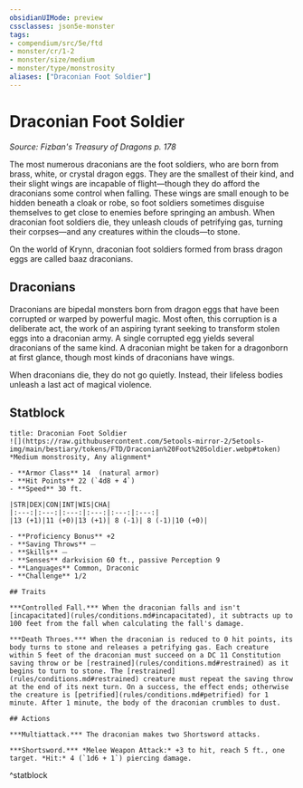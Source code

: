 ```yaml
---
obsidianUIMode: preview
cssclasses: json5e-monster
tags:
- compendium/src/5e/ftd
- monster/cr/1-2
- monster/size/medium
- monster/type/monstrosity
aliases: ["Draconian Foot Soldier"]
---
```

# Draconian Foot Soldier
*Source: Fizban's Treasury of Dragons p. 178*  

The most numerous draconians are the foot soldiers, who are born from brass, white, or crystal dragon eggs. They are the smallest of their kind, and their slight wings are incapable of flight—though they do afford the draconians some control when falling. These wings are small enough to be hidden beneath a cloak or robe, so foot soldiers sometimes disguise themselves to get close to enemies before springing an ambush. When draconian foot soldiers die, they unleash clouds of petrifying gas, turning their corpses—and any creatures within the clouds—to stone.

On the world of Krynn, draconian foot soldiers formed from brass dragon eggs are called baaz draconians.

## Draconians

Draconians are bipedal monsters born from dragon eggs that have been corrupted or warped by powerful magic. Most often, this corruption is a deliberate act, the work of an aspiring tyrant seeking to transform stolen eggs into a draconian army. A single corrupted egg yields several draconians of the same kind. A draconian might be taken for a dragonborn at first glance, though most kinds of draconians have wings.

When draconians die, they do not go quietly. Instead, their lifeless bodies unleash a last act of magical violence.

## Statblock

```ad-statblock
title: Draconian Foot Soldier
![](https://raw.githubusercontent.com/5etools-mirror-2/5etools-img/main/bestiary/tokens/FTD/Draconian%20Foot%20Soldier.webp#token)
*Medium monstrosity, Any alignment*

- **Armor Class** 14  (natural armor)
- **Hit Points** 22 (`4d8 + 4`)
- **Speed** 30 ft.

|STR|DEX|CON|INT|WIS|CHA|
|:---:|:---:|:---:|:---:|:---:|:---:|
|13 (+1)|11 (+0)|13 (+1)| 8 (-1)| 8 (-1)|10 (+0)|

- **Proficiency Bonus** +2
- **Saving Throws** ⏤
- **Skills** ⏤
- **Senses** darkvision 60 ft., passive Perception 9
- **Languages** Common, Draconic
- **Challenge** 1/2

## Traits

***Controlled Fall.*** When the draconian falls and isn't [incapacitated](rules/conditions.md#incapacitated), it subtracts up to 100 feet from the fall when calculating the fall's damage.

***Death Throes.*** When the draconian is reduced to 0 hit points, its body turns to stone and releases a petrifying gas. Each creature within 5 feet of the draconian must succeed on a DC 11 Constitution saving throw or be [restrained](rules/conditions.md#restrained) as it begins to turn to stone. The [restrained](rules/conditions.md#restrained) creature must repeat the saving throw at the end of its next turn. On a success, the effect ends; otherwise the creature is [petrified](rules/conditions.md#petrified) for 1 minute. After 1 minute, the body of the draconian crumbles to dust.

## Actions

***Multiattack.*** The draconian makes two Shortsword attacks.

***Shortsword.*** *Melee Weapon Attack:* +3 to hit, reach 5 ft., one target. *Hit:* 4 (`1d6 + 1`) piercing damage.
```
^statblock